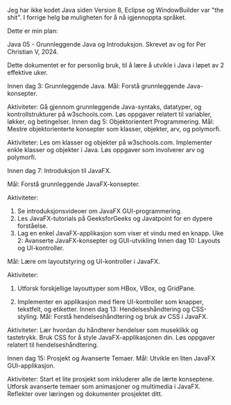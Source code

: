 Jeg har ikke kodet Java siden Version 8, Eclipse og WindowBuilder var "the shit". I forrige helg bø muligheten for å nå igjennoppta språket.

Dette er min plan:

Java 05 - Grunnleggende Java og Introduksjon.
Skrevet av og for Per Christian V, 2024.

Dette dokumentet er for personlig bruk, til å lære å utvikle i Java i løpet av 2 effektive uker.

Innen dag 3: Grunnleggende Java.
Mål: Forstå grunnleggende Java-konsepter.

Aktiviteter:
Gå gjennom grunnleggende Java-syntaks, datatyper, og kontrollstrukturer på w3schools.com.
Løs oppgaver relatert til variabler, løkker, og betingelser.
Innen dag 5: Objektorientert Programmering.
Mål: Mestre objektorienterte konsepter som klasser, objekter, arv, og polymorfi.

Aktiviteter: 
Les om klasser og objekter på w3schools.com.
Implementer enkle klasser og objekter i Java.
Løs oppgaver som involverer arv og polymorfi.

Innen dag 7: Introduksjon til JavaFX.

Mål: Forstå grunnleggende JavaFX-konsepter.

Aktiviteter:
1. Se introduksjonsvideoer om JavaFX GUI-programmering.
2. Les JavaFX-tutorials på GeeksforGeeks og Javatpoint for en dypere forståelse.
3. Lag en enkel JavaFX-applikasjon som viser et vindu med en knapp.
Uke 2: Avanserte JavaFX-konsepter og GUI-utvikling
Innen dag 10: Layouts og UI-kontroller.

Mål: Lære om layoutstyring og UI-kontroller i JavaFX.

Aktiviteter:
1. Utforsk forskjellige layouttyper som HBox, VBox, og GridPane.

2. Implementer en applikasjon med flere UI-kontroller som knapper, tekstfelt, og etiketter.
Innen dag 13: Hendelseshåndtering og CSS-styling.
Mål: Forstå hendelseshåndtering og bruk av CSS i JavaFX.

Aktiviteter:
Lær hvordan du håndterer hendelser som museklikk og tastetrykk.
Bruk CSS for å style JavaFX-applikasjonen din.
Løs oppgaver relatert til hendelseshåndtering.







Innen dag 15: Prosjekt og Avanserte Temaer.
Mål: Utvikle en liten JavaFX GUI-applikasjon.

Aktiviteter:
Start et lite prosjekt som inkluderer alle de lærte konseptene.
Utforsk avanserte temaer som animasjoner og multimedia i JavaFX.
Reflekter over læringen og dokumenter prosjektet ditt.


